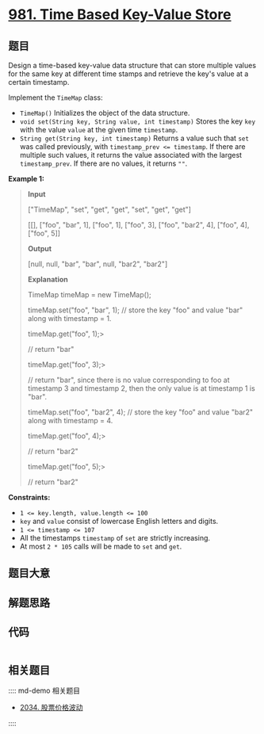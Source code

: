# [981. Time Based Key-Value Store](https://leetcode.com/problems/time-based-key-value-store)

## 题目

Design a time-based key-value data structure that can store multiple values
for the same key at different time stamps and retrieve the key's value at a
certain timestamp.

Implement the `TimeMap` class:

  * `TimeMap()` Initializes the object of the data structure.
  * `void set(String key, String value, int timestamp)` Stores the key `key` with the value `value` at the given time `timestamp`.
  * `String get(String key, int timestamp)` Returns a value such that `set` was called previously, with `timestamp_prev <= timestamp`. If there are multiple such values, it returns the value associated with the largest `timestamp_prev`. If there are no values, it returns `""`.



**Example 1:**

> 
> 
> 
> 
> 
> **Input**
> 
> ["TimeMap", "set", "get", "get", "set", "get", "get"]
> 
> [[], ["foo", "bar", 1], ["foo", 1], ["foo", 3], ["foo", "bar2", 4], ["foo", 4], ["foo", 5]]
> 
> **Output**
> 
> [null, null, "bar", "bar", null, "bar2", "bar2"]
> 
> 
> 
> **Explanation**
> 
> TimeMap timeMap = new TimeMap();
> 
> timeMap.set("foo", "bar", 1);  // store the key "foo" and value "bar" along with timestamp = 1.
> 
> timeMap.get("foo", 1);> 
> > 
>  // return "bar"
> 
> timeMap.get("foo", 3);> 
> > 
>  // return "bar", since there is no value corresponding to foo at timestamp 3 and timestamp 2, then the only value is at timestamp 1 is "bar".
> 
> timeMap.set("foo", "bar2", 4); // store the key "foo" and value "bar2" along with timestamp = 4.
> 
> timeMap.get("foo", 4);> 
> > 
>  // return "bar2"
> 
> timeMap.get("foo", 5);> 
> > 
>  // return "bar2"

**Constraints:**

  * `1 <= key.length, value.length <= 100`
  * `key` and `value` consist of lowercase English letters and digits.
  * `1 <= timestamp <= 107`
  * All the timestamps `timestamp` of `set` are strictly increasing.
  * At most `2 * 105` calls will be made to `set` and `get`.


## 题目大意

## 解题思路

## 代码

```javascript

```

## 相关题目

:::: md-demo 相关题目
- [2034. 股票价格波动](https://leetcode.com/problems/stock-price-fluctuation)

::::
